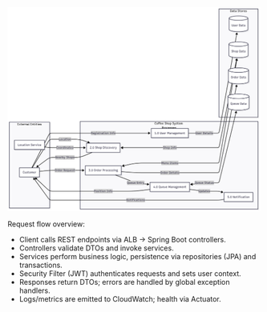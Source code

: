 ![Data Flow](./images/data-flow.png)

Request flow overview:
- Client calls REST endpoints via ALB → Spring Boot controllers.
- Controllers validate DTOs and invoke services.
- Services perform business logic, persistence via repositories (JPA) and transactions.
- Security Filter (JWT) authenticates requests and sets user context.
- Responses return DTOs; errors are handled by global exception handlers.
- Logs/metrics are emitted to CloudWatch; health via Actuator.